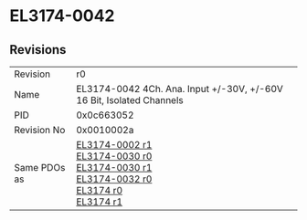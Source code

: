 # EL3174-0042

## Revisions
<table>
<tr>
<td>Revision</td>
<td>r0</td>
</tr>
<tr>
<td>Name</td>
<td>EL3174-0042 4Ch. Ana. Input +/-30V, +/-60V 16 Bit, Isolated Channels</td>
</tr>
<tr>
<td>PID</td>
<td>0x0c663052</td>
</tr>
<tr>
<td>Revision No</td>
<td>0x0010002a</td>
</tr>
<tr>
<td>Same PDOs as</td>
<td><a href="EL3174-0002.md">EL3174-0002 r1</a><br/><a href="EL3174-0030.md">EL3174-0030 r0</a><br/><a href="EL3174-0030.md">EL3174-0030 r1</a><br/><a href="EL3174-0032.md">EL3174-0032 r0</a><br/><a href="EL3174.md">EL3174 r0</a><br/><a href="EL3174.md">EL3174 r1</a></td>
</tr>
</table>
